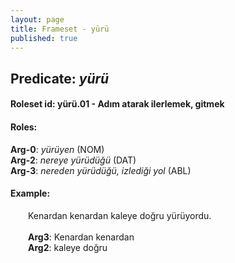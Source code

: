 ```yaml
---
layout: page
title: Frameset - yürü
published: true
---
```

<h2>Predicate: <i>yürü</i></h2>
<h4>Roleset id: yürü.01 - Adım atarak ilerlemek, gitmek<br>
<h4>Roles:</h4>
<b>Arg-0</b>: <i>yürüyen</i>  (NOM) <br>
<b>Arg-2</b>: <i>nereye yürüdüğü</i>  (DAT) <br>
<b>Arg-3</b>: <i>nereden yürüdüğü, izlediği yol</i>  (ABL) <br>
<h4>Example:</h4>
&emsp;&emsp;Kenardan kenardan kaleye doğru yürüyordu.<br><br>
&emsp;&emsp;<b>Arg3</b>:  Kenardan kenardan<br>
&emsp;&emsp;<b>Arg2</b>:  kaleye doğru<br>

